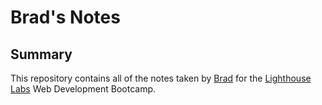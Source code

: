 # Brad's Notes

## Summary

This repository contains all of the notes taken by [Brad](https://github.com/Be-Rude) for the [Lighthouse Labs](https://www.lighthouselabs.ca/) Web Development Bootcamp.